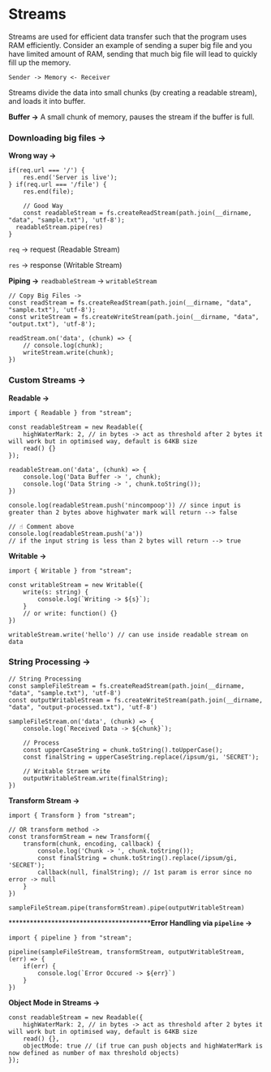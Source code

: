 # Streams

Streams are used for efficient data transfer such that the program uses RAM efficiently. Consider an example of sending a super big file and you have limited amount of RAM, sending that much big file will lead to quickly fill up the memory.

`Sender -> Memory <- Receiver`

Streams divide the data into small chunks (by creating a readable stream), and loads it into buffer.

**Buffer →** A small chunk of memory, pauses the stream if the buffer is full.

### Downloading big files →

**************************Wrong way →**************************

```tsx
if(req.url === '/') {
	res.end('Server is live');
} if(req.url === '/file') {
	res.end(file);

	// Good Way
	const readableStream = fs.createReadStream(path.join(__dirname, "data", "sample.txt"), 'utf-8');
  readableStream.pipe(res)
}
```

`req` → request (Readable Stream)

`res` → response (Writable Stream)

**********************************Piping →********************************** `readbableStream` → `writableStream`

```tsx
// Copy Big Files ->
const readStream = fs.createReadStream(path.join(__dirname, "data", "sample.txt"), 'utf-8');
const writeStream = fs.createWriteStream(path.join(__dirname, "data", "output.txt"), 'utf-8');

readStream.on('data', (chunk) => {
    // console.log(chunk);
    writeStream.write(chunk);
})
```

### Custom Streams →

************************Readable →************************

```tsx
import { Readable } from "stream";

const readableStream = new Readable({
    highWaterMark: 2, // in bytes -> act as threshold after 2 bytes it will work but in optimised way, default is 64KB size
    read() {}
});

readableStream.on('data', (chunk) => {
    console.log('Data Buffer -> ', chunk);
    console.log('Data String -> ', chunk.toString());
})

console.log(readableStream.push('nincompoop')) // since input is greater than 2 bytes above highwater mark will return --> false

// ☝️ Comment above
console.log(readableStream.push('a'))
// if the input string is less than 2 bytes will return --> true
```

************************Writable →************************

```tsx
import { Writable } from "stream";

const writableStream = new Writable({
    write(s: string) {
        console.log(`Writing -> ${s}`);
    }
    // or write: function() {}
})

writableStream.write('hello') // can use inside readable stream on data
```

### String Processing →

```tsx
// String Processing
const sampleFileStream = fs.createReadStream(path.join(__dirname, "data", "sample.txt"), 'utf-8')
const outputWritableStream = fs.createWriteStream(path.join(__dirname, "data", "output-processed.txt"), 'utf-8')

sampleFileStream.on('data', (chunk) => {
    console.log(`Received Data -> ${chunk}`);

    // Process
    const upperCaseString = chunk.toString().toUpperCase();
    const finalString = upperCaseString.replace(/ipsum/gi, 'SECRET');

    // Writable Straem write
    outputWritableStream.write(finalString);
})
```

****************************************Transform Stream →****************************************

```tsx
import { Transform } from "stream";

// OR transform method ->
const transformStream = new Transform({
    transform(chunk, encoding, callback) {
        console.log('Chunk -> ', chunk.toString());
        const finalString = chunk.toString().replace(/ipsum/gi, 'SECRET');
        callback(null, finalString); // 1st param is error since no error -> null
    }
})

sampleFileStream.pipe(transformStream).pipe(outputWritableStream)
```

******************************************Error Handling via `pipeline` →**

```tsx
import { pipeline } from "stream";

pipeline(sampleFileStream, transformStream, outputWritableStream, (err) => {
    if(err) {
        console.log(`Error Occured -> ${err}`)
    }
})
```

********************************************Object Mode in Streams →********************************************

```tsx
const readableStream = new Readable({
    highWaterMark: 2, // in bytes -> act as threshold after 2 bytes it will work but in optimised way, default is 64KB size
    read() {},
    objectMode: true // (if true can push objects and highWaterMark is now defined as number of max threshold objects)
});
```